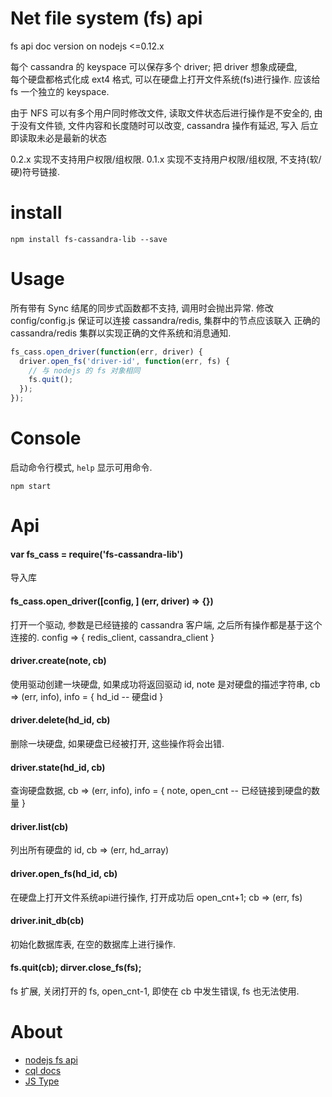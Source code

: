 # Net file system (fs) api

fs api doc version on nodejs <=0.12.x

每个 cassandra 的 keyspace 可以保存多个 driver; 把 driver 想象成硬盘,  
每个硬盘都格式化成 ext4 格式, 可以在硬盘上打开文件系统(fs)进行操作.
应该给 fs 一个独立的 keyspace.

由于 NFS 可以有多个用户同时修改文件, 读取文件状态后进行操作是不安全的,
由于没有文件锁, 文件内容和长度随时可以改变, cassandra 操作有延迟, 写入
后立即读取未必是最新的状态

0.2.x 实现不支持用户权限/组权限.
0.1.x 实现不支持用户权限/组权限, 不支持(软/硬)符号链接.


# install

`npm install fs-cassandra-lib --save`


# Usage

所有带有 Sync 结尾的同步式函数都不支持, 调用时会抛出异常.
修改 config/config.js 保证可以连接 cassandra/redis, 集群中的节点应该联入
正确的 cassandra/redis 集群以实现正确的文件系统和消息通知.

```js
fs_cass.open_driver(function(err, driver) {
  driver.open_fs('driver-id', function(err, fs) {
    // 与 nodejs 的 fs 对象相同
    fs.quit();
  });
});

```

# Console

启动命令行模式, `help` 显示可用命令.

`npm start`


# Api

#### var fs_cass = require('fs-cassandra-lib')

  导入库

#### fs_cass.open_driver([config, ] (err, driver) => {})

  打开一个驱动, 参数是已经链接的 cassandra 客户端, 之后所有操作都是基于这个连接的.
  config => { redis_client, cassandra_client }

#### driver.create(note, cb)

  使用驱动创建一块硬盘, 如果成功将返回驱动 id, note 是对硬盘的描述字符串,
  cb => (err, info), info = { hd_id -- 硬盘id }

#### driver.delete(hd_id, cb)

  删除一块硬盘, 如果硬盘已经被打开, 这些操作将会出错.

#### driver.state(hd_id, cb)

  查询硬盘数据, cb => (err, info),
  info = { note, open_cnt -- 已经链接到硬盘的数量 }

#### driver.list(cb)

  列出所有硬盘的 id, cb => (err, hd_array)

#### driver.open_fs(hd_id, cb)

  在硬盘上打开文件系统api进行操作, 打开成功后 open_cnt+1; cb => (err, fs)

#### driver.init_db(cb)

  初始化数据库表, 在空的数据库上进行操作.

#### fs.quit(cb); dirver.close_fs(fs);

  fs 扩展, 关闭打开的 fs, open_cnt-1, 即使在 cb 中发生错误, fs 也无法使用.


# About

* [nodejs fs api](https://nodejs.org/dist/latest-v0.12.x/docs/api/fs.html)
* [cql docs](http://cassandra.apache.org/doc/latest/cql/index.html)
* [JS Type](http://datastax.github.io/nodejs-driver/features/datatypes/)
